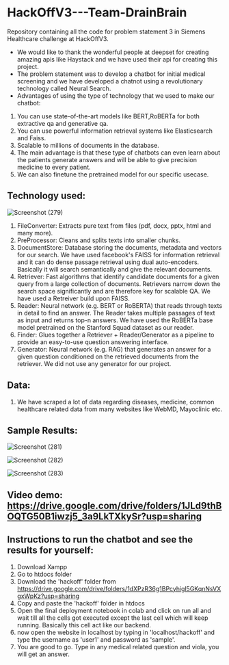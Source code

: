 # HackOffV3---Team-DrainBrain
Repository containing all the code for problem statement 3 in Siemens Healthcare challenge at HackOffV3.

* We would like to thank the wonderful people at deepset for creating amazing apis like Haystack and we have used their api for creating this project.
* The problem statement was to develop a chatbot for initial medical screening and we have developed a chatnot using a revolutionary technology called Neural Search.
* Advantages of using the type of technology that we used to make our chatbot:
1) You can use state-of-the-art models like BERT,RoBERTa for both extractive qa and generative qa.
2) You can use powerful information retrieval systems like Elasticsearch and Faiss.
3) Scalable to millions of documents in the database.
4) The main advantage is that these type of chatbots can even learn about the patients generate answers and will be able to give precision medicine to every patient.
5) We can also finetune the pretrained model for our specific usecase.

## Technology used:

![Screenshot (279)](https://user-images.githubusercontent.com/55051841/102008336-a08c5d00-3d55-11eb-9378-71de661ddae6.png)

1) FileConverter: Extracts pure text from files (pdf, docx, pptx, html and many more).
2) PreProcessor: Cleans and splits texts into smaller chunks.
3) DocumentStore: Database storing the documents, metadata and vectors for our search. We have used facebook's FAISS for information retrieval and it can do dense passage retrieval using dual auto-encoders. Basically it will search semantically and give the relevant documents.
4) Retriever: Fast algorithms that identify candidate documents for a given query from a large collection of documents. Retrievers narrow down the search space significantly and are therefore key for scalable QA. We have used a Retreiver build upon FAISS.
5) Reader: Neural network (e.g. BERT or RoBERTA) that reads through texts in detail to find an answer. The Reader takes multiple passages of text as input and returns top-n answers. We have used the RoBERTa base model pretrained on the Stanford Squad dataset as our reader.
6) Finder: Glues together a Retriever + Reader/Generator as a pipeline to provide an easy-to-use question answering interface.
7) Generator: Neural network (e.g. RAG) that generates an answer for a given question conditioned on the retrieved documents from the retriever. We did not use any generator for our project.

## Data:
1) We have scraped a lot of data regarding diseases, medicine, common healthcare related data from many websites like WebMD, Mayoclinic etc.

## Sample Results:

![Screenshot (281)](https://user-images.githubusercontent.com/55051841/102008457-9e76ce00-3d56-11eb-843a-a96e84cf8e12.png)

![Screenshot (282)](https://user-images.githubusercontent.com/55051841/102008464-b51d2500-3d56-11eb-9924-08c12923651e.png)

![Screenshot (283)](https://user-images.githubusercontent.com/55051841/102008470-c2d2aa80-3d56-11eb-96c9-64ac762e38dd.png)


## Video demo: https://drive.google.com/drive/folders/1JLd9thBOQTG50B1iwzj5_3a9LkTXkySr?usp=sharing

## Instructions to run the chatbot and see the results for yourself:
1) Download Xampp
2) Go to htdocs folder
3) Download the 'hackoff' folder from https://drive.google.com/drive/folders/1dXPzR36g1BPcyhigl5GKqnNsVXgxWpKz?usp=sharing
4) Copy and paste the 'hackoff' folder in htdocs
5) Open the final deployment notebook in colab and click on run all and wait till all the cells got executed except the last cell which will keep running. Basically this cell act like our backend.
6) now open the website in localhost by typing in 'localhost/hackoff' and type the username as 'user1' and password as 'sample'.
7) You are good to go. Type in any medical related question and viola, you will get an answer.
